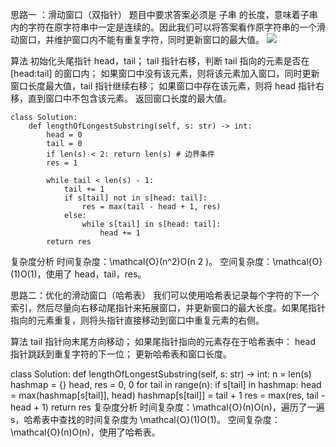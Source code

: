 思路一 ：滑动窗口（双指针）
题目中要求答案必须是 子串 的长度，意味着子串内的字符在原字符串中一定是连续的。因此我们可以将答案看作原字符串的一个滑动窗口，并维护窗口内不能有重复字符，同时更新窗口的最大值。
![](https://pic.leetcode-cn.com/ce96f9b99cba13a8c9f8b9c28d56b2e055fcc4186d9f36475674a673f9798fdc-TIM%E6%88%AA%E5%9B%BE20200224210256.png)



算法
初始化头尾指针 head，tail；
tail 指针右移，判断 tail 指向的元素是否在 [head:tail] 的窗口内；
如果窗口中没有该元素，则将该元素加入窗口，同时更新窗口长度最大值，tail 指针继续右移；
如果窗口中存在该元素，则将 head 指针右移，直到窗口中不包含该元素。
返回窗口长度的最大值。

```
class Solution:
    def lengthOfLongestSubstring(self, s: str) -> int:
        head = 0
        tail = 0
        if len(s) < 2: return len(s) # 边界条件
        res = 1
        
        while tail < len(s) - 1:
            tail += 1
            if s[tail] not in s[head: tail]:
                res = max(tail - head + 1, res)
            else:
                while s[tail] in s[head: tail]:
                    head += 1
        return res
```
复杂度分析
时间复杂度：\mathcal{O}(n^2)O(n 
2
 )。
空间复杂度：\mathcal{O}(1)O(1)，使用了 head，tail，res。


思路二：优化的滑动窗口（哈希表）
我们可以使用哈希表记录每个字符的下一个索引，然后尽量向右移动尾指针来拓展窗口，并更新窗口的最大长度。如果尾指针指向的元素重复，则将头指针直接移动到窗口中重复元素的右侧。

算法
tail 指针向末尾方向移动；
如果尾指针指向的元素存在于哈希表中：
head 指针跳跃到重复字符的下一位；
更新哈希表和窗口长度。


class Solution:
    def lengthOfLongestSubstring(self, s: str) -> int:
        n = len(s)
        hashmap = {}
        head, res = 0, 0
        for tail in range(n):
            if s[tail] in hashmap:
                head = max(hashmap[s[tail]], head)
            hashmap[s[tail]] = tail + 1
            res = max(res, tail - head + 1)
        return res
复杂度分析
时间复杂度：\mathcal{O}(n)O(n)，遍历了一遍 s，哈希表中查找的时间复杂度为 \mathcal{O}(1)O(1)。
空间复杂度：\mathcal{O}(n)O(n)，使用了哈希表。
